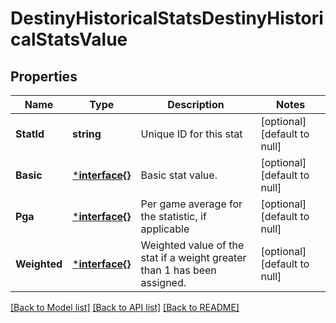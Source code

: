 # DestinyHistoricalStatsDestinyHistoricalStatsValue

## Properties
Name | Type | Description | Notes
------------ | ------------- | ------------- | -------------
**StatId** | **string** | Unique ID for this stat | [optional] [default to null]
**Basic** | [***interface{}**](interface{}.md) | Basic stat value. | [optional] [default to null]
**Pga** | [***interface{}**](interface{}.md) | Per game average for the statistic, if applicable | [optional] [default to null]
**Weighted** | [***interface{}**](interface{}.md) | Weighted value of the stat if a weight greater than 1 has been assigned. | [optional] [default to null]

[[Back to Model list]](../README.md#documentation-for-models) [[Back to API list]](../README.md#documentation-for-api-endpoints) [[Back to README]](../README.md)


